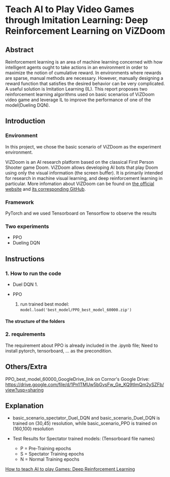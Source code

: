 # Teach AI to Play Video Games through Imitation Learning: Deep Reinforcement Learning on ViZDoom

## Abstract
Reinforcement learning is an area of machine learning concerned with how intelligent agents ought to take actions in an environment in order to maximize the notion of cumulative reward. In environments where rewards are sparse, manual methods are necessary. However, manually designing a reward function that satisfies the desired behavior can be very complicated. A useful solution is Imitation Learning (IL). This report proposes two reinforcement learning algorithms used on basic scenarios of ViZDoom video game and leverage IL to improve the performance of one of the model(Dueling DQN).

## Introduction
### Environment
In this project, we chose the basic scenario of ViZDoom as the experiment environment. 

ViZDoom is an AI research platform based on the classical First Person Shooter game Doom. ViZDoom allows developing AI bots that play Doom using only the visual information (the screen buffer). It is primarily intended for research in machine visual learning, and deep reinforcement learning in particular. More infomation about ViZDoom can be found on [the official website](http://vizdoom.cs.put.edu.pl/) and [its corresponding GitHub](https://github.com/mwydmuch/ViZDoom).
### Framework
PyTorch and we used Tensorboard on Tensorflow to observe the results

### Two experiments
- PPO
- Dueling DQN

## Instructions

### 1. How to run the code
- Duel DQN
    1. 

- PPO 
    1. run trained best model:
        ```model.load('best_model/PPO_best_model_60000.zip')```

#### The structure of the folders

### 2. requirements

The requirement about PPO is already included in the .ipynb file; Need to install pytorch, tensorboard, ... as the precondition.



## Others/Extra
PPO_best_model_60000_GoogleDrive_link on Cornor's Google Drive: https://drive.google.com/file/d/1Pn1TMUw5bGvsFw_Ge_KQ9tImQm2ySZFb/view?usp=sharing 


## Explanation
- basic_scenario_spectator_Duel_DQN and basic_scenario_Duel_DQN is trained on (30,45) resolution, while basic_scenario_PPO is trained on (160,100) resolution

- Test Results for Spectator trained models: (Tensorboard file names)
    - P = Pre-Training epochs
    - S = Spectator Training epochs
    - N = Normal Training epochs


[How to teach AI to play Games: Deep Reinforcement Learning](https://towardsdatascience.com/how-to-teach-an-ai-to-play-games-deep-reinforcement-learning-28f9b920440a)